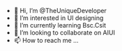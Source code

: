 - 👋 Hi, I’m @TheUniqueDeveloper
- 👀 I’m interested in UI designing
- 🌱 I’m currently learning Bsc.Csit
- 💞️ I’m looking to collaborate on AIUI
- 📫 How to reach me ...

<!---
TheUniqueDeveloper/TheUniqueDeveloper is a ✨ special ✨ repository because its `README.md` (this file) appears on your GitHub profile.
You can click the Preview link to take a look at your changes.
--->
